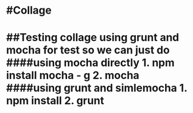 #Collage
==================
##Testing
	collage using grunt and mocha for test 
	so we can just do
####using mocha directly
	1. npm install mocha - g
	2. mocha
####using grunt and simlemocha
	1. npm install
	2. grunt
==================
		


